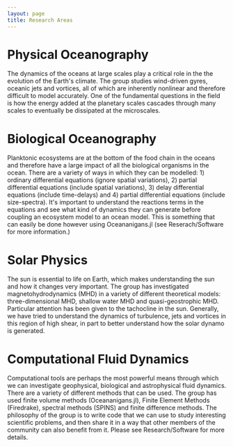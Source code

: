 ```yaml
---
layout: page
title: Research Areas
---
```


# Physical Oceanography

The dynamics of the oceans at large scales play a critical role in the the evolution of the Earth's climate. The group studies wind-driven gyres, oceanic jets and vortices, all of which are inherently nonlinear and therefore difficult to model accurately.  One of the fundamental questions in the field is how the energy added at the planetary scales cascades through many scales to eventually be dissipated at the microscales.

# Biological Oceanography 

Planktonic ecosystems are at the bottom of the food chain in the oceans and therefore have a large impact of all the biological organisms in the ocean. There are a variety of ways in which they can be modelled: 1) ordinary differential equations (ignore spatial variations), 2) partial differential equations (include spatial variations), 3) delay differential equations (include time-delays) and 4) partial differential equations (include size-spectra).  It's important to understand the reactions terms in the equations and see what kind of dynamics they can generate before coupling an ecosystem model to an ocean model.  This is something that can easily be done however using Oceananigans.jl (see Reserach/Software for more information.)

# Solar Physics

The sun is essential to life on Earth, which makes understanding the sun and how it changes very important.  The group has investigated magnetohydrodynamics (MHD) in a variety of different theoretical models: three-dimensional MHD, shallow water MHD and quasi-geostrophic MHD. Particular attention has been given to the tachocline in the sun.  Generally, we have tried to understand the dynamics of turbulence, jets and vortices in this region of high shear, in part to better understand how the solar dynamo is generated.
 

# Computational Fluid Dynamics 

Computational tools are perhaps the most powerful means through which we can investigate geophysical, biological and astrophysical fluid dynamics.  There are a variety of different methods that can be used.  The group has used finite volume methods (Oceananigans.jl), Finite Element Methods (Firedrake), spectral methods (SPINS) and finite difference methods.  The philosophy of the group is to write code that we can use to study interesting scientific problems, and then share it in a way that other members of the community can also benefit from it.  Please see Research/Software for more details.
